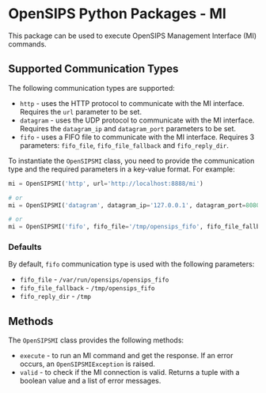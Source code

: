 # OpenSIPS Python Packages - MI

This package can be used to execute OpenSIPS Management Interface (MI) commands.

## Supported Communication Types

The following communication types are supported:
* `http` - uses the HTTP protocol to communicate with the MI interface. Requires the `url` parameter to be set.
* `datagram` - uses the UDP protocol to communicate with the MI interface. Requires the `datagram_ip` and `datagram_port` parameters to be set.
* `fifo` - uses a FIFO file to communicate with the MI interface. Requires 3 parameters: `fifo_file`, `fifo_file_fallback` and `fifo_reply_dir`.

To instantiate the `OpenSIPSMI` class, you need to provide the communication type and the required parameters in a key-value format. For example:

```python
mi = OpenSIPSMI('http', url='http://localhost:8888/mi')

# or
mi = OpenSIPSMI('datagram', datagram_ip='127.0.0.1', datagram_port=8080)

# or
mi = OpenSIPSMI('fifo', fifo_file='/tmp/opensips_fifo', fifo_file_fallback='/tmp/opensips_fifo_fallback', fifo_reply_dir='/tmp/opensips/')
```

### Defaults

By default, `fifo` communication type is used with the following parameters:
* `fifo_file` - `/var/run/opensips/opensips_fifo`
* `fifo_file_fallback` - `/tmp/opensips_fifo`
* `fifo_reply_dir` - `/tmp`

## Methods

The `OpenSIPSMI` class provides the following methods:
* `execute` - to run an MI command and get the response. If an error occurs, an `OpenSIPSMIException` is raised.
* `valid` - to check if the MI connection is valid. Returns a tuple with a boolean value and a list of error messages.
